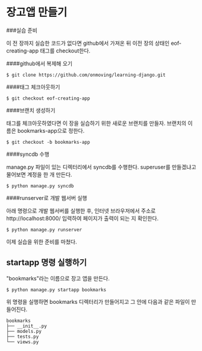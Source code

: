 장고앱 만들기
==========

###실습 준비

이 전 장까지 실습한 코드가 없다면 github에서 가져온 뒤 이전 장의 상태인 eof-creating-app 태그를 checkout한다.

####github에서 복제해 오기

	$ git clone https://github.com/onmoving/learning-django.git

####태그 체크아웃하기

	$ git checkout eof-creating-app

####브랜치 생성하기

태그를 체크아웃하였다면 이 장을 실습하기 위한 새로운 브랜치를 만들자. 브랜치의 이름은 bookmarks-app으로 정한다.

	$ git checkout -b bookmarks-app

####syncdb 수행

manage.py 파일이 있는 디렉터리에서 syncdb를 수행한다. superuser를 만들겠냐고 물어보면 계정을 한 개 만든다.

	$ python manage.py syncdb

####runserver로 개발 웹서버 실행

아래 명령으로 개발 웹서버를 실행한 후, 인터넷 브라우저에서 주소로 http://localhost:8000/ 입력하여 페이지가 출력이 되는 지 확인한다.

	$ python manage.py runserver

이제 실습을 위한 준비를 마쳤다.

startapp 명령 실행하기
-------------------

"bookmarks"라는 이름으로 장고 앱을 만든다.

	$ python manage.py startapp bookmarks

위 명령을 실행하면 bookmarks 디렉터리가 만들어지고 그 안에 다음과 같은 파일이 만들어진다.

	bookmarks
	├── __init__.py
	├── models.py
	├── tests.py
	└── views.py

